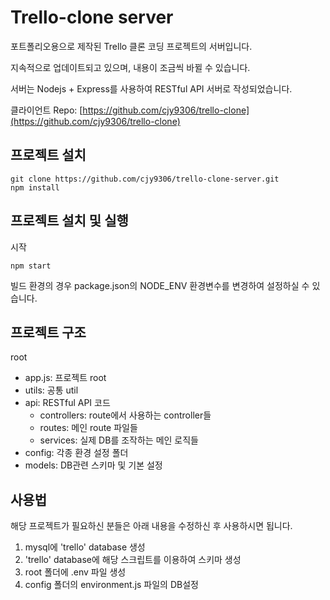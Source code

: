 # Trello-clone server
포트폴리오용으로 제작된 Trello 클론 코딩 프로젝트의 서버입니다.  
  
지속적으로 업데이트되고 있으며, 내용이 조금씩 바뀔 수 있습니다.  
  
서버는 Nodejs + Express를 사용하여 RESTful API 서버로 작성되었습니다.  

클라이언트 Repo: [https://github.com/cjy9306/trello-clone](https://github.com/cjy9306/trello-clone)


## 프로젝트 설치
```
git clone https://github.com/cjy9306/trello-clone-server.git
npm install
```

## 프로젝트 설치 및 실행
시작
```
npm start
```
빌드 환경의 경우 package.json의 NODE_ENV 환경변수를 변경하여 설정하실 수 있습니다.

## 프로젝트 구조
root
 - app.js: 프로젝트 root
 - utils: 공통 util
 - api: RESTful API 코드
   - controllers: route에서 사용하는 controller들
   - routes: 메인 route 파일들
   - services: 실제 DB를 조작하는 메인 로직들
 - config: 각종 환경 설정 폴더
 - models: DB관련 스키마 및 기본 설정
 
## 사용법
해당 프로젝트가 필요하신 분들은 아래 내용을 수정하신 후 사용하시면 됩니다.
1. mysql에 'trello' database 생성
2. 'trello' database에 해당 스크립트를 이용하여 스키마 생성
3. root 폴더에 .env 파일 생성
4. config 폴더의 environment.js 파일의 DB설정
